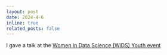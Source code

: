 ```yaml
---
layout: post
date: 2024-4-6
inline: true
related_posts: false
---
```


I gave a talk at the [Women in Data Science (WiDS) Youth event](https://www.widsirvine.org/)
